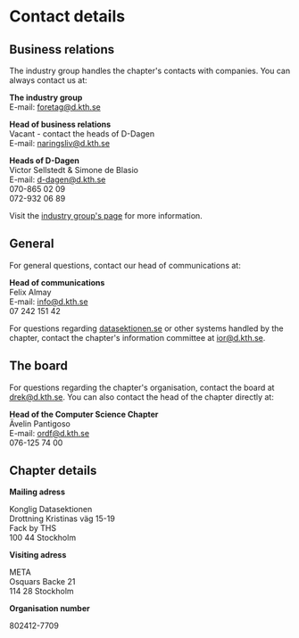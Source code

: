 # Contact details

## Business relations

The industry group handles the chapter's contacts with companies. You can always contact us at:

**The industry group**<br />
E-mail: [foretag@d.kth.se](mailto:foretag@d.kth.se)

**Head of business relations**<br />
Vacant - contact the heads of D-Dagen<br />
E-mail: [naringsliv@d.kth.se](mailto:naringsliv@d.kth.se)<br />

**Heads of D-Dagen**<br />
Victor Sellstedt & Simone de Blasio<br />
E-mail: [d-dagen@d.kth.se](mailto:d-dagen@d.kth.se)<br />
070-865 02 09<br />
072-932 06 89

Visit the [industry group's page](/naringsliv) for more information.


## General

For general questions, contact our head of communications at:

**Head of communications**<br />
Fe​lix Al​may<br />
E-mail: [info@d.kth.se](mailto:info@d.kth.se)<br />
07 242 151 42

For questions regarding [datasektionen.se](/) or other systems handled by the chapter, contact the chapter's information committee at [ior@d.kth.se](mailto:ior@d.kth.se).

## The board

For questions regarding the chapter's organisation, contact the board at [drek@d.kth.se](mailto:drek@d.kth.se). You can also contact the head of the chapter directly at:

**Head of the Computer Science Chapter**<br />
Ävelin Pantigoso<br />
E-mail: [ordf@d.kth.se](mailto:ordf@d.kth.se)<br />
076-125 74 00

## Chapter details

**Mailing adress**

Konglig Datasektionen<br />
Drottning Kristinas väg 15-19<br />
Fack by THS<br />
100 44 Stockholm

**Visiting adress**

META<br />
Osquars Backe 21<br />
114 28 Stockholm

**Organisation number**

802412-7709

